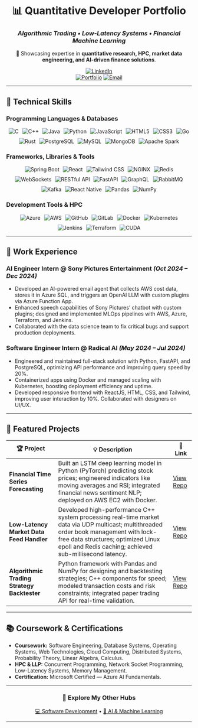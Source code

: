 <div align="center">

# 📊 Quantitative Developer Portfolio  
### *Algorithmic Trading • Low-Latency Systems • Financial Machine Learning*

🚀 Showcasing expertise in **quantitative research, HPC, market data engineering, and AI-driven finance solutions**.

[![LinkedIn](https://img.shields.io/badge/LinkedIn-0A66C2?logo=linkedin&style=for-the-badge)](https://www.linkedin.com/in/prakashrajnehrudass/)  
[![Portfolio](https://img.shields.io/badge/Portfolio-FF7139?logo=firefox&style=for-the-badge)](https://prakashraj15.netlify.app/)
[![Email](https://img.shields.io/badge/Email-D14836?logo=gmail&style=for-the-badge)](mailto:prakashrajnehrudass@gmail.com)

</div>

---

## 🧠 Technical Skills

### **Programming Languages & Databases**  
<div align="center" style="display: flex; justify-content: center; gap: 10px; flex-wrap: wrap;">
  <img src="https://img.shields.io/badge/C-555555?style=flat&logo=c&logoColor=white" alt="C"/>
  <img src="https://img.shields.io/badge/C++-00599C?style=flat&logo=cplusplus&logoColor=white" alt="C++"/>
  <img src="https://img.shields.io/badge/Java-007396?style=flat&logo=java&logoColor=white" alt="Java"/>
  <img src="https://img.shields.io/badge/Python-3776AB?style=flat&logo=python&logoColor=white" alt="Python"/>
  <img src="https://img.shields.io/badge/JavaScript-F7DF1E?style=flat&logo=javascript&logoColor=black" alt="JavaScript"/>
  <img src="https://img.shields.io/badge/HTML5-E34F26?style=flat&logo=html5&logoColor=white" alt="HTML5"/>
  <img src="https://img.shields.io/badge/CSS3-1572B6?style=flat&logo=css3&logoColor=white" alt="CSS3"/>
  <img src="https://img.shields.io/badge/Go-00ADD8?style=flat&logo=go&logoColor=white" alt="Go"/>
  <img src="https://img.shields.io/badge/Rust-000000?style=flat&logo=rust&logoColor=white" alt="Rust"/>
  <img src="https://img.shields.io/badge/PostgreSQL-336791?style=flat&logo=postgresql&logoColor=white" alt="PostgreSQL"/>
  <img src="https://img.shields.io/badge/MySQL-4479A1?style=flat&logo=mysql&logoColor=white" alt="MySQL"/>
  <img src="https://img.shields.io/badge/MongoDB-47A248?style=flat&logo=mongodb&logoColor=white" alt="MongoDB"/>
  <img src="https://img.shields.io/badge/Apache%20Spark-E25A1C?style=flat&logo=apachespark&logoColor=white" alt="Apache Spark"/>
</div>

### **Frameworks, Libraries & Tools**  
<div align="center" style="display: flex; justify-content: center; gap: 10px; flex-wrap: wrap;">
  <img src="https://img.shields.io/badge/Spring_Boot-6DB33F?style=flat&logo=springboot&logoColor=white" alt="Spring Boot"/>
  <img src="https://img.shields.io/badge/React-61DAFB?style=flat&logo=react&logoColor=black" alt="React"/>
  <img src="https://img.shields.io/badge/Tailwind_CSS-06B6D4?style=flat&logo=tailwindcss&logoColor=white" alt="Tailwind CSS"/>
  <img src="https://img.shields.io/badge/NGINX-009639?style=flat&logo=nginx&logoColor=white" alt="NGINX"/>
  <img src="https://img.shields.io/badge/Redis-DC382D?style=flat&logo=redis&logoColor=white" alt="Redis"/>
  <img src="https://img.shields.io/badge/WebSockets-0078D4?style=flat" alt="WebSockets"/>
  <img src="https://img.shields.io/badge/RESTful_API-61DAFB?style=flat" alt="RESTful API"/>
  <img src="https://img.shields.io/badge/FastAPI-009688?style=flat&logo=fastapi&logoColor=white" alt="FastAPI"/>
  <img src="https://img.shields.io/badge/GraphQL-E10098?style=flat&logo=graphql&logoColor=white" alt="GraphQL"/>
  <img src="https://img.shields.io/badge/RabbitMQ-FF6600?style=flat&logo=rabbitmq&logoColor=white" alt="RabbitMQ"/>
  <img src="https://img.shields.io/badge/Kafka-231F20?style=flat&logo=apachekafka&logoColor=white" alt="Kafka"/>
  <img src="https://img.shields.io/badge/React_Native-20232A?style=flat&logo=react&logoColor=white" alt="React Native"/>
  <img src="https://img.shields.io/badge/Pandas-150458?style=flat&logo=pandas&logoColor=white" alt="Pandas"/>
  <img src="https://img.shields.io/badge/NumPy-013243?style=flat&logo=numpy&logoColor=white" alt="NumPy"/>
</div>

### **Development Tools & HPC**  
<div align="center" style="display: flex; justify-content: center; gap: 10px; flex-wrap: wrap;">
  <img src="https://img.shields.io/badge/Microsoft_Azure-0078D4?style=flat&logo=microsoftazure&logoColor=white" alt="Azure"/>
  <img src="https://img.shields.io/badge/AWS-232F3E?style=flat&logo=amazonaws&logoColor=white" alt="AWS"/>
  <img src="https://img.shields.io/badge/GitHub-181717?style=flat&logo=github&logoColor=white" alt="GitHub"/>
  <img src="https://img.shields.io/badge/GitLab-FC6D26?style=flat&logo=gitlab&logoColor=white" alt="GitLab"/>
  <img src="https://img.shields.io/badge/Docker-2496ED?style=flat&logo=docker&logoColor=white" alt="Docker"/>
  <img src="https://img.shields.io/badge/Kubernetes-326CE5?style=flat&logo=kubernetes&logoColor=white" alt="Kubernetes"/>
  <img src="https://img.shields.io/badge/Jenkins-D24939?style=flat&logo=jenkins&logoColor=white" alt="Jenkins"/>
  <img src="https://img.shields.io/badge/Terraform-623CE4?style=flat&logo=terraform&logoColor=white" alt="Terraform"/>
  <img src="https://img.shields.io/badge/CUDA-76B900?style=flat&logo=nvidia&logoColor=white" alt="CUDA"/>
</div>

---

## 💼 Work Experience

### **AI Engineer Intern @ Sony Pictures Entertainment** *(Oct 2024 – Dec 2024)*  
- Developed an AI-powered email agent that collects AWS cost data, stores it in Azure SQL, and triggers an OpenAI LLM with custom plugins via Azure Function App.  
- Enhanced speech capabilities of Sony Pictures’ chatbot with custom plugins; designed and implemented MLOps pipelines with AWS, Azure, Terraform, and Jenkins.  
- Collaborated with the data science team to fix critical bugs and support production deployments.

### **Software Engineer Intern @ Radical AI** *(May 2024 – Jul 2024)*  
- Engineered and maintained full-stack solution with Python, FastAPI, and PostgreSQL, optimizing API performance and improving query speed by 20%.  
- Containerized apps using Docker and managed scaling with Kubernetes, boosting deployment efficiency and uptime.  
- Developed responsive frontend with ReactJS, HTML, CSS, and Tailwind, improving user interaction by 10%. Collaborated with designers on UI/UX.

---

## 🚀 Featured Projects

| 🏆 Project | 💡 Description | 🔗 Link |
|------------|---------------|--------|
| **Financial Time Series Forecasting** | Built an LSTM deep learning model in Python (PyTorch) predicting stock prices; engineered indicators like moving averages and RSI; integrated financial news sentiment NLP; deployed on AWS EC2 with Docker. | [View Repo](https://github.com/YourUsername/financial-ts-forecast) |
| **Low-Latency Market Data Feed Handler** | Developed high-performance C++ system processing real-time market data via UDP multicast; multithreaded order book management with lock-free data structures; optimized Linux epoll and Redis caching; achieved sub-millisecond latency. | [View Repo](https://github.com/YourUsername/market-data-feed) |
| **Algorithmic Trading Strategy Backtester** | Python framework with Pandas and NumPy for designing and backtesting strategies; C++ components for speed; modeled transaction costs and risk constraints; integrated paper trading API for real-time validation. | [View Repo](https://github.com/YourUsername/trading-backtester) |

---

## 📚 Coursework & Certifications

- **Coursework:** Software Engineering, Database Systems, Operating Systems, Web Technologies, Cloud Computing, Distributed Systems, Probability Theory, Linear Algebra, Calculus.  
- **HPC & LLP:** Concurrent Programming, Network Socket Programming, Low-Latency Systems, Memory Management.  
- **Certification:** Microsoft Certified — Azure AI Fundamentals.

---

<div align="center">

### 🌟 Explore My Other Hubs  
[💻 Software Development](https://github.com/prakashraj15/Software_Projects) • [🤖 AI & Machine Learning](https://github.com/prakashraj15/AI-Projects) 

---
